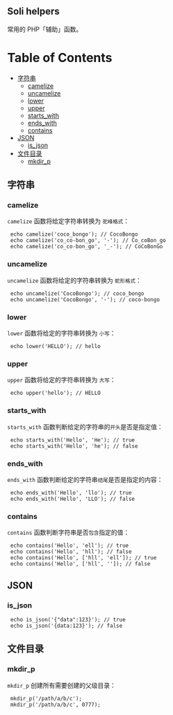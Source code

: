Soli helpers
------------

常用的 PHP「辅助」函数。

Table of Contents
=================

* [字符串](#字符串)
    * [camelize](#camelize)
    * [uncamelize](#uncamelize)
    * [lower](#lower)
    * [upper](#upper)
    * [starts_with](#starts_with)
    * [ends_with](#ends_with)
    * [contains](#contains)
* [JSON](#json)
    * [is_json](#is_json)
* [文件目录](#文件目录)
    * [mkdir_p](#mkdir_p)

## 字符串

### camelize

`camelize` 函数将给定字符串转换为 `驼峰格式`：

     echo camelize('coco_bongo'); // CocoBongo
     echo camelize('co_co-bon_go', '-'); // Co_coBon_go
     echo camelize('co_co-bon_go', '_-'); // CoCoBonGo

### uncamelize

`uncamelize` 函数将给定的字符串转换为 `蛇形格式`：

     echo uncamelize('CocoBongo'); // coco_bongo
     echo uncamelize('CocoBongo', '-'); // coco-bongo

### lower

`lower` 函数将给定的字符串转换为 `小写`：

     echo lower('HELLO'); // hello

### upper

`upper` 函数将给定的字符串转换为 `大写`：

     echo upper('hello'); // HELLO

### starts_with

`starts_with` 函数判断给定的字符串的`开头`是否是指定值：

     echo starts_with('Hello', 'He'); // true
     echo starts_with('Hello', 'he'); // false

### ends_with

`ends_with` 函数判断给定的字符串`结尾`是否是指定的内容：

     echo ends_with('Hello', 'llo'); // true
     echo ends_with('Hello', 'LLO'); // false

### contains

`contains` 函数判断字符串是否`包含`指定的值：

     echo contains('Hello', 'ell'); // true
     echo contains('Hello', 'hll'); // false
     echo contains('Hello', ['hll', 'ell']); // true
     echo contains('Hello', ['hll', '']); // false

## JSON

### is_json

     echo is_json('{"data":123}'); // true
     echo is_json('{data:123}'); // false

## 文件目录

### mkdir_p

`mkdir_p` 创建所有需要创建的父级目录：

     mkdir_p('/path/a/b/c');
     mkdir_p('/path/a/b/c', 0777);
